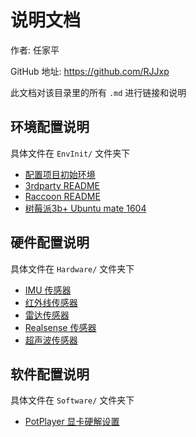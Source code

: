 # 说明文档

作者: 任家平

GitHub 地址: https://github.com/RJJxp

此文档对该目录里的所有 `.md` 进行链接和说明



## 环境配置说明

具体文件在 `EnvInit/` 文件夹下

- [配置项目初始环境](EnvSetup/EnvInit_note.md) 
- [3rdparty README](EnvSetup/3rdparty_readme.md) 
- [Raccoon README](EnvSetup/Raccoon_readme.md) 
- [树莓派3b+ Ubuntu mate 1604](EnvSetup/Raspberry_ubuntumate_note.md) 



## 硬件配置说明

具体文件在 `Hardware/` 文件夹下

- [IMU 传感器](Hardware/Imu_note.md) 
- [红外线传感器](Hardware/Infrared_note.md) 
- [雷达传感器](Hardware/Lidar_note.md) 
- [Realsense 传感器](Hardware/Realsense_note.md)
- [超声波传感器](Hardware/Ultrasound_note.md)   



## 软件配置说明

具体文件在 `Software/` 文件夹下

-  [PotPlayer 显卡硬解设置](Software/Potplayer_setup.md) 